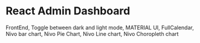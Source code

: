 # React Admin Dashboard

FrontEnd, Toggle between dark and light mode, MATERIAL UI, FullCalendar, Nivo bar chart, Nivo Pie Chart, Nivo Line chart, Nivo Choropleth chart
